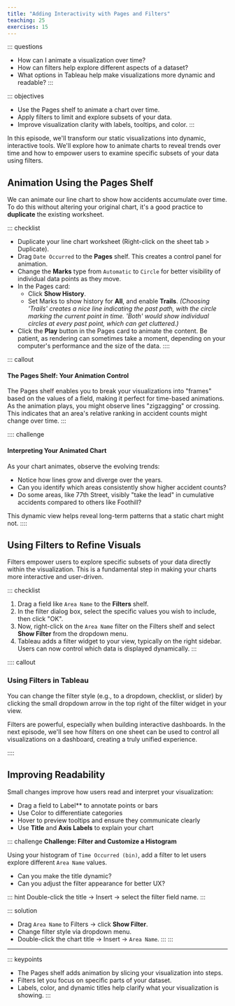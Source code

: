 ```yaml
---
title: "Adding Interactivity with Pages and Filters"
teaching: 25
exercises: 15
---
```


::: questions
- How can I animate a visualization over time?
- How can filters help explore different aspects of a dataset?
- What options in Tableau help make visualizations more dynamic and readable?
:::

::: objectives
- Use the Pages shelf to animate a chart over time.
- Apply filters to limit and explore subsets of your data.
- Improve visualization clarity with labels, tooltips, and color.
:::

In this episode, we'll transform our static visualizations into dynamic, interactive tools. We'll explore how to animate charts to reveal trends over time and how to empower users to examine specific subsets of your data using filters.


## Animation Using the Pages Shelf

We can animate our line chart to show how accidents accumulate over time. To do this without altering your original chart, it's a good practice to **duplicate** the existing worksheet.

::: checklist
- Duplicate your line chart worksheet (Right-click on the sheet tab > Duplicate).
- Drag `Date Occurred` to the **Pages** shelf. This creates a control panel for animation.
- Change the **Marks** type from `Automatic` to `Circle` for better visibility of individual data points as they move.
- In the Pages card:
    - Click **Show History**.
    - Set Marks to show history for **All**, and enable **Trails**. *(Choosing 'Trails' creates a nice line indicating the past path, with the circle marking the current point in time. 'Both' would show individual circles at every past point, which can get cluttered.)*
- Click the **Play** button in the Pages card to animate the content. Be patient, as rendering can sometimes take a moment, depending on your computer's performance and the size of the data.
::::

::: callout
#### The Pages Shelf: Your Animation Control

The Pages shelf enables you to break your visualizations into "frames" based on the values of a field, making it perfect for time-based animations. As the animation plays, you might observe lines "zigzagging" or crossing. This indicates that an area's relative ranking in accident counts might change over time.
:::

:::: challenge
#### Interpreting Your Animated Chart

As your chart animates, observe the evolving trends:
* Notice how lines grow and diverge over the years.
* Can you identify which areas consistently show higher accident counts?
* Do some areas, like 77th Street, visibly "take the lead" in cumulative accidents compared to others like Foothill?

This dynamic view helps reveal long-term patterns that a static chart might not.
::::


## Using Filters to Refine Visuals

Filters empower users to explore specific subsets of your data directly within the visualization. This is a fundamental step in making your charts more interactive and user-driven.

::: checklist

1. Drag a field like `Area Name` to the **Filters** shelf.
1. In the filter dialog box, select the specific values you wish to include, then click "OK".
1. Now, right-click on the `Area Name` filter on the Filters shelf and select **Show Filter** from the dropdown menu.
1. Tableau adds a filter widget to your view, typically on the right sidebar. Users can now control which data is displayed dynamically.
:::

:::: callout 

### Using Filters in Tableau 

You can change the filter style (e.g., to a dropdown, checklist, or slider) by clicking the small dropdown arrow in the top right of the filter widget in your view.

Filters are powerful, especially when building interactive dashboards. In the next episode, we'll see how filters on one sheet can be used to control all visualizations on a dashboard, creating a truly unified experience.

:::: 

## Improving Readability

Small changes improve how users read and interpret your visualization:

- Drag a field to Label** to annotate points or bars
- Use Color to differentiate categories
- Hover to preview tooltips and ensure they communicate clearly
- Use **Title** and **Axis Labels** to explain your chart

::: challenge
**Challenge: Filter and Customize a Histogram**

Using your histogram of `Time Occurred (bin)`, add a filter to let users explore different `Area Name` values.

- Can you make the title dynamic?
- Can you adjust the filter appearance for better UX?

::: hint
Double-click the title → Insert → select the filter field name.
:::

::: solution
- Drag `Area Name` to Filters → click **Show Filter**.
- Change filter style via dropdown menu.
- Double-click the chart title → Insert → `Area Name`.
:::
:::

---

::: keypoints
- The Pages shelf adds animation by slicing your visualization into steps.
- Filters let you focus on specific parts of your dataset.
- Labels, color, and dynamic titles help clarify what your visualization is showing.
:::
